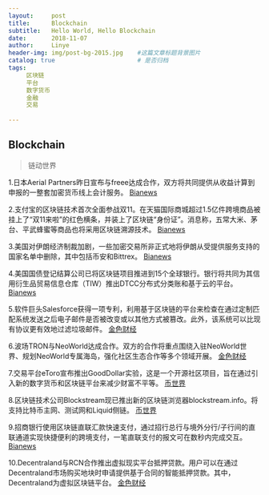 ```yaml
---
layout:     post
title:      Blockchain
subtitle:   Hello World, Hello Blockchain
date:       2018-11-07 
author:     Linye 
header-img: img/post-bg-2015.jpg 	#这篇文章标题背景图片
catalog: true 						# 是否归档
tags:	
     区块链
     平台
     数字货币
     金融
     交易
    
---
```


## Blockchain
>链动世界

1.日本Aerial Partners昨日宣布与freee达成合作，双方将共同提供从收益计算到申报的一整套加密货币线上会计服务。 [Bianews](https://www.bianews.com/news/flash?id=24071)

2.支付宝的区块链技术首次全面参战双11。在天猫国际商城超过1.5亿件跨境商品被挂上了“双11来啦”的红色横条，并装上了区块链“身份证”。消息称，五常大米、茅台、平武蜂蜜等商品也将采用区块链溯源技术。 [Bianews](https://www.bianews.com/news/flash?id=24039)

3.美国对伊朗经济制裁加剧，一些加密交易所非正式地将伊朗从受提供服务支持的国家名单中删除，其中包括币安和Bittrex。 [Bianews](https://www.bianews.com/news/flash?id=24038)

4.美国国债登记结算公司已将区块链项目推进到15个全球银行。银行将共同为其信用衍生品贸易信息仓库（TIW）推出DTCC分布式分类账和基于云的平台。 [Bianews](https://www.bianews.com/news/flash?id=24005)

5.软件巨头Salesforce获得一项专利，利用基于区块链的平台来检查在通过定制匹配系统发送之后电子邮件是否被改变或以其他方式被篡改。此外，该系统可以比现有协议更有效地过滤垃圾邮件。 [金色财经](https://www.jinse.com/lives/62721.htm)

6.波场TRON与NeoWorld达成合作。双方的合作将重点围绕入驻NeoWorld世界、规划NeoWorld专属海岛，强化社区生态合作等多个领域开展。 [金色财经](https://www.jinse.com/lives/62671.htm)

7.交易平台eToro宣布推出GoodDollar实验，这是一个开源社区项目，旨在通过引入新的数字货币和区块链平台来减少财富不平等。 [币世界](https://www.bishijie.com/kuaixun_148554)

8.区块链技术公司Blockstream现已推出新的区块链浏览器blockstream.info。将支持比特币主网、测试网和Liquid侧链。 [币世界](https://www.bishijie.com/kuaixun_148210)

9.招商银行使用区块链直联汇款快速支付，通过招行总行与境外分行/子行间的直联通道实现快捷便利的跨境支付，一笔直联支付的报文可在数秒内完成交互。 [Bianews](https://www.bianews.com/news/flash?id=24088)

10.Decentraland与RCN合作推出虚拟现实平台抵押贷款。用户可以在通过Decentraland市场购买地块时申请提供基于合同的智能抵押贷款。其中，Decentraland为虚拟区块链平台。 [金色财经](https://www.jinse.com/lives/62549.htm)
